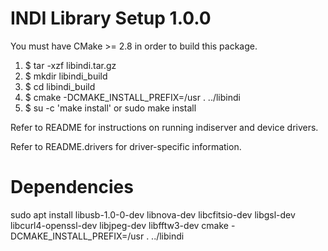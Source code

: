 INDI Library Setup 1.0.0
========================

You must have CMake >= 2.8 in order to build this package.

1) $ tar -xzf libindi.tar.gz
2) $ mkdir libindi_build
3) $ cd libindi_build
4) $ cmake -DCMAKE_INSTALL_PREFIX=/usr . ../libindi
5) $ su -c 'make install' or sudo make install
   
Refer to README for instructions on running indiserver and device drivers.

Refer to README.drivers for driver-specific information.

Dependencies
============

sudo apt install libusb-1.0-0-dev libnova-dev libcfitsio-dev libgsl-dev libcurl4-openssl-dev libjpeg-dev libfftw3-dev 
cmake -DCMAKE_INSTALL_PREFIX=/usr . ../libindi


